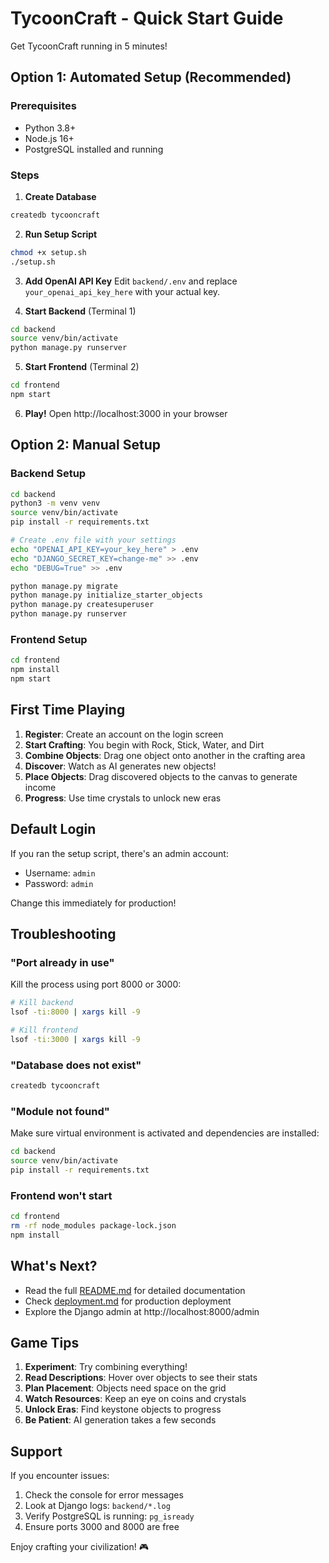 # TycoonCraft - Quick Start Guide

Get TycoonCraft running in 5 minutes!

## Option 1: Automated Setup (Recommended)

### Prerequisites
- Python 3.8+
- Node.js 16+
- PostgreSQL installed and running

### Steps

1. **Create Database**
```bash
createdb tycooncraft
```

2. **Run Setup Script**
```bash
chmod +x setup.sh
./setup.sh
```

3. **Add OpenAI API Key**
Edit `backend/.env` and replace `your_openai_api_key_here` with your actual key.

4. **Start Backend** (Terminal 1)
```bash
cd backend
source venv/bin/activate
python manage.py runserver
```

5. **Start Frontend** (Terminal 2)
```bash
cd frontend
npm start
```

6. **Play!**
Open http://localhost:3000 in your browser

## Option 2: Manual Setup

### Backend Setup
```bash
cd backend
python3 -m venv venv
source venv/bin/activate
pip install -r requirements.txt

# Create .env file with your settings
echo "OPENAI_API_KEY=your_key_here" > .env
echo "DJANGO_SECRET_KEY=change-me" >> .env
echo "DEBUG=True" >> .env

python manage.py migrate
python manage.py initialize_starter_objects
python manage.py createsuperuser
python manage.py runserver
```

### Frontend Setup
```bash
cd frontend
npm install
npm start
```

## First Time Playing

1. **Register**: Create an account on the login screen
2. **Start Crafting**: You begin with Rock, Stick, Water, and Dirt
3. **Combine Objects**: Drag one object onto another in the crafting area
4. **Discover**: Watch as AI generates new objects!
5. **Place Objects**: Drag discovered objects to the canvas to generate income
6. **Progress**: Use time crystals to unlock new eras

## Default Login

If you ran the setup script, there's an admin account:
- Username: `admin`
- Password: `admin`

Change this immediately for production!

## Troubleshooting

### "Port already in use"
Kill the process using port 8000 or 3000:
```bash
# Kill backend
lsof -ti:8000 | xargs kill -9

# Kill frontend
lsof -ti:3000 | xargs kill -9
```

### "Database does not exist"
```bash
createdb tycooncraft
```

### "Module not found"
Make sure virtual environment is activated and dependencies are installed:
```bash
cd backend
source venv/bin/activate
pip install -r requirements.txt
```

### Frontend won't start
```bash
cd frontend
rm -rf node_modules package-lock.json
npm install
```

## What's Next?

- Read the full [README.md](README.md) for detailed documentation
- Check [deployment.md](deployment.md) for production deployment
- Explore the Django admin at http://localhost:8000/admin

## Game Tips

1. **Experiment**: Try combining everything!
2. **Read Descriptions**: Hover over objects to see their stats
3. **Plan Placement**: Objects need space on the grid
4. **Watch Resources**: Keep an eye on coins and crystals
5. **Unlock Eras**: Find keystone objects to progress
6. **Be Patient**: AI generation takes a few seconds

## Support

If you encounter issues:
1. Check the console for error messages
2. Look at Django logs: `backend/*.log`
3. Verify PostgreSQL is running: `pg_isready`
4. Ensure ports 3000 and 8000 are free

Enjoy crafting your civilization! 🎮
